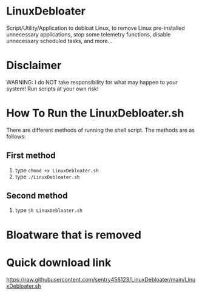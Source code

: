 # LinuxDebloater
Script/Utility/Application to debloat Linux, to remove Linux pre-installed unnecessary applications, stop some telemetry functions, disable unnecessary scheduled tasks, and more...

# Disclaimer
WARNING: I do NOT take responsibility for what may happen to your system! Run scripts at your own risk!

# How To Run the LinuxDebloater.sh
There are different methods of running the shell script. The methods are as follows:

## First method
1. type `chmod +x LinuxDebloater.sh`
2. type `./LinuxDebloater.sh`

## Second method
1. type `sh LinuxDebloater.sh`

# Bloatware that is removed
# Quick download link
https://raw.githubusercontent.com/sentry456123/LinuxDebloater/main/LinuxDebloater.sh
